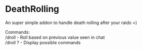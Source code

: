 # DeathRolling
An super simple addon to handle death rolling after your raids =)

Commands:<br>
/droll - Roll based on previous value seen in chat<br>
/droll ? - Display possible commands
